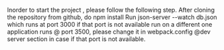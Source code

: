 Inorder to start the project , please follow the following step.
After cloning the repository from github, do npm install
Run json-server --watch db.json which runs at port 3000
if that port is not available run on a different one
application runs @ port 3500, please change it in webpack.config @dev server section in case if that port is not available.
